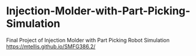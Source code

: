 # Injection-Molder-with-Part-Picking-Simulation
Final Project of Injection Molder with Part Picking Robot Simulation
https://mtellis.github.io/SMFG386.2/
